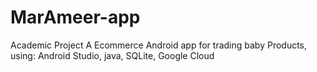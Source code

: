 # MarAmeer-app
Academic Project
A Ecommerce Android app for trading baby Products, 
using: Android Studio, java, SQLite, Google Cloud
